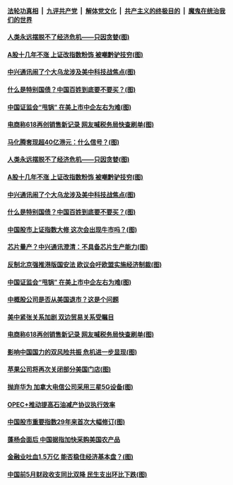 ####  [法轮功真相](../../../../basic/blob/master/README.md?t=06211931) &nbsp;|&nbsp; [九评共产党](../../../../9ping.md/blob/master/README.md?t=06211931) &nbsp;|&nbsp; [解体党文化](../../../../jtdwh.md/blob/master/README.md?t=06211931)  &nbsp;|&nbsp; [共产主义的终极目的](../../../../gczydzjmd.md/blob/master/README.md?t=06211931) &nbsp;|&nbsp; [魔鬼在统治我们的世界](../../../../mgztzwmdsj.md/blob/master/README.md?t=06211931) 

#### [人类永远摆脱不了经济危机——只因贪婪(图)](../pages/p5/937225.md?t=06211931) 

#### [A股十几年不涨 上证改指数粉饰 被嘲黔驴技穷(图)](../pages/p5/937219.md?t=06211931) 

#### [中兴通讯闹了个大乌龙涉及美中科技战焦点(图)](../pages/p5/937186.md?t=06211931) 

#### [什么是特别国债？中国百姓到底要不要买？(图)](../pages/p5/937206.md?t=06211931) 

#### [中国证监会“甩锅” 在美上市中企左右为难(图)](../pages/p5/937170.md?t=06211931) 

#### [电商称618再创销售新记录 网友喊税务局快查刷单(图)](../pages/p5/937123.md?t=06211931) 

#### [马化腾套现超40亿港元：什么信号？(图)](../pages/p5/937226.md?t=06211931) 

#### [人类永远摆脱不了经济危机——只因贪婪(图)](../pages/p5/937225.md?t=06211931) 

#### [A股十几年不涨 上证改指数粉饰 被嘲黔驴技穷(图)](../pages/p5/937219.md?t=06211931) 

#### [中兴通讯闹了个大乌龙涉及美中科技战焦点(图)](../pages/p5/937186.md?t=06211931) 

#### [什么是特别国债？中国百姓到底要不要买？(图)](../pages/p5/937206.md?t=06211931) 

#### [中国股市上证指数大修 这次会出现牛市吗？(图)](../pages/p5/937205.md?t=06211931) 

#### [芯片量产？中兴通讯澄清：不具备芯片生产能力(图)](../pages/p5/937178.md?t=06211931) 

#### [反制北京强推港版国安法 欧议会吁欧盟实施经济制裁(图)](../pages/p5/937172.md?t=06211931) 

#### [中国证监会“甩锅” 在美上市中企左右为难(图)](../pages/p5/937170.md?t=06211931) 

#### [中概股公司是否从美国退市？这是个问题](../pages/p5/937167.md?t=06211931) 

#### [美中紧张关系加剧 双边贸易关系受瞩目](../pages/p5/937166.md?t=06211931) 

#### [电商称618再创销售新记录 网友喊税务局快查刷单(图)](../pages/p5/937123.md?t=06211931) 

#### [影响中国国力的双风险共振 危机进一步显现(图)](../pages/p5/937075.md?t=06211931) 

#### [苹果公司将再次关闭部分美国门店(图)](../pages/p5/937111.md?t=06211931) 

#### [抛弃华为 加拿大电信公司采用三星5G设备(图)](../pages/p5/937099.md?t=06211931) 

#### [OPEC+推动提高石油减产协议执行效率](../pages/p5/937091.md?t=06211931) 

#### [中国股市重要指数29年来首次大幅修订(图)](../pages/p5/937065.md?t=06211931) 

#### [蓬杨会面后 中国据指加快采购美国农产品](../pages/p5/937056.md?t=06211931) 

#### [金融业吐血1.5万亿 能否稳住经济基本盘？(图)](../pages/p5/937052.md?t=06211931) 

#### [中国前5月财政收支同比双降 民生支出环比下跌(图)](../pages/p5/937050.md?t=06211931) 


